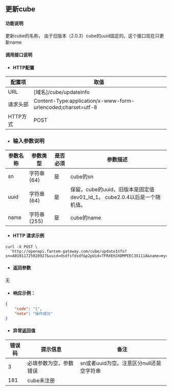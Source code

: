 ## 更新cube

#### 功能说明

更新cube的名称， 由于旧版本（2.0.3）cube的uuid固定的。这个接口现在只更新name

#### 调用接口说明

* #### HTTP配置

| 配置项 | 取值 |
| --- | --- |
| URL | \[域名\]/cube/updateInfo |
| 请求头部 | Content-Type:application/x-www-form-urlencoded;charset=utf-8 |
| HTTP方式 | POST |

* ### 输入参数说明

| 参数名称 | 参数类型 | 是否必须 | 参数描述 |
| --- | --- | --- | --- |
| sn | 字符串\(64\) | 是 | cube的sn |
| uuid | 字符串\(64\) | 是 | 保留。cube的uuid，旧版本是固定值dev01\_ld\_1。 cube2.0.4以后是一个随机值。 |
| name | 字符串\(255\) | 是 | cube的name |

* #### HTTP 请求示例

```
curl -X POST \
  'http://openapi.fantem-gateway.com/cube/updateInfo?sn=A01011725020927&uuid=dsdfsfdsdf&p2pUid=TFRXEHJXDMPEEC3X111A&name=mycube'
```

* #### 返回参数

无

* #### 响应示例：

```json
{
    "code": "1",
    "note": "操作成功"
}
```

* #### 异常返回值

| 错误码 | 提示信息 | 备注 |
| --- | --- | --- |
| 3 | 必填参数为空，参数错误 | sn或者uuid为空。注意区分null还是空字符串 |
| 181 | cube未注册 |  |



